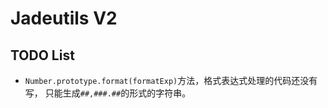 Jadeutils V2
=============


TODO List
-------------

* `Number.prototype.format(formatExp)`方法，格式表达式处理的代码还没有写，
	只能生成`##,###.##`的形式的字符串。



